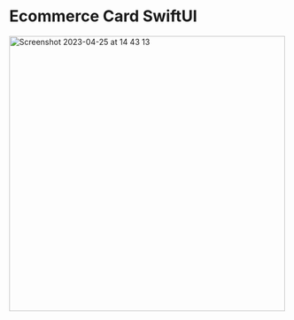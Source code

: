 # Ecommerce Card SwiftUI

<div><img width="498" alt="Screenshot 2023-04-25 at 14 43 13" src="https://user-images.githubusercontent.com/42000136/234360212-752783cd-97be-4e9d-b4f4-fd6b04d0e37a.png">
</div>

